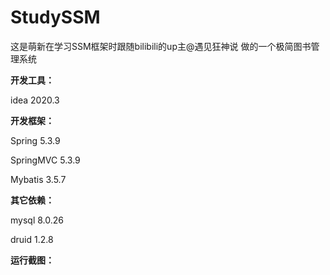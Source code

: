 # StudySSM

这是萌新在学习SSM框架时跟随bilibili的up主@遇见狂神说 做的一个极简图书管理系统

**开发工具：**

idea 2020.3

**开发框架：**

Spring 5.3.9

SpringMVC 5.3.9

Mybatis 3.5.7

**其它依赖：**

mysql 8.0.26

druid 1.2.8

**运行截图：**